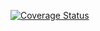 
[![Coverage Status](https://coveralls.io/repos/github/nonils/minesweeper-API/badge.svg?branch=master)](https://coveralls.io/github/nonils/minesweeper-API?branch=master)
